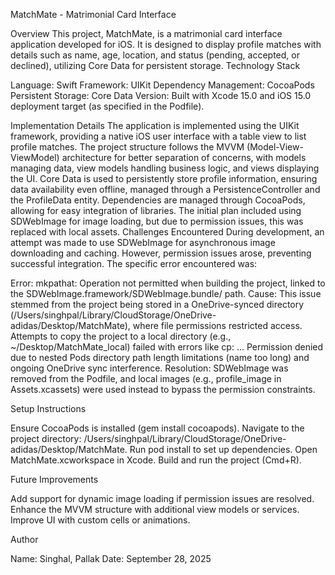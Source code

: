 MatchMate - Matrimonial Card Interface

Overview
This project, MatchMate, is a matrimonial card interface application developed for iOS. It is designed to display profile matches with details such as name, age, location, and status (pending, accepted, or declined), utilizing Core Data for persistent storage.
Technology Stack

Language: Swift
Framework: UIKit
Dependency Management: CocoaPods
Persistent Storage: Core Data
Version: Built with Xcode 15.0 and iOS 15.0 deployment target (as specified in the Podfile).

Implementation Details
The application is implemented using the UIKit framework, providing a native iOS user interface with a table view to list profile matches. The project structure follows the MVVM (Model-View-ViewModel) architecture for better separation of concerns, with models managing data, view models handling business logic, and views displaying the UI. Core Data is used to persistently store profile information, ensuring data availability even offline, managed through a PersistenceController and the ProfileData entity.
Dependencies are managed through CocoaPods, allowing for easy integration of libraries. The initial plan included using SDWebImage for image loading, but due to permission issues, this was replaced with local assets.
Challenges Encountered
During development, an attempt was made to use SDWebImage for asynchronous image downloading and caching. However, permission issues arose, preventing successful integration. The specific error encountered was:

Error: mkpathat: Operation not permitted when building the project, linked to the SDWebImage.framework/SDWebImage.bundle/ path.
Cause: This issue stemmed from the project being stored in a OneDrive-synced directory (/Users/singhpal/Library/CloudStorage/OneDrive-adidas/Desktop/MatchMate), where file permissions restricted access. Attempts to copy the project to a local directory (e.g., ~/Desktop/MatchMate_local) failed with errors like cp: ... Permission denied due to nested Pods directory path length limitations (name too long) and ongoing OneDrive sync interference.
Resolution: SDWebImage was removed from the Podfile, and local images (e.g., profile_image in Assets.xcassets) were used instead to bypass the permission constraints.

Setup Instructions

Ensure CocoaPods is installed (gem install cocoapods).
Navigate to the project directory: /Users/singhpal/Library/CloudStorage/OneDrive-adidas/Desktop/MatchMate.
Run pod install to set up dependencies.
Open MatchMate.xcworkspace in Xcode.
Build and run the project (Cmd+R).

Future Improvements

Add support for dynamic image loading if permission issues are resolved.
Enhance the MVVM structure with additional view models or services.
Improve UI with custom cells or animations.

Author

Name: Singhal, Pallak
Date: September 28, 2025
